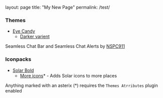 layout: page
title: "My New Page"
permalink: /test/

### Themes

- [Eye Candy](https://mudaranrhiod.github.io/VencordThemes/eyecandy.css) 
    - [Darker varient](https://mudaranrhiod.github.io/VencordThemes/darkeyecandy.css)

Seamless Chat Bar and Seamless Chat Alerts by [NSPC911](https://github.com/NSPC911)

### Iconpacks

- [Solar Bold](https://mudaranrhiod.github.io/VencordThemes/solar.css)
    - [More icons](https://mudaranrhiod.github.io/VencordThemes/solarmoreicons.css)* - Adds Solar icons to more places


Anything marked with an asterix (*) requires the `Themes Atrributes` plugin enabled
